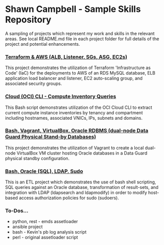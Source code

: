 # Shawn Campbell - Sample Skills Repository

A sampling of projects which represent my work and skills in the relevant areas. See local README.md file in each project folder for full details of the project and potential enhancements.

### [Terraform & AWS (ALB, Listener, SGs, ASG, EC2s)](./terraform-aws/)

This project demonstrates the utilization of Terraform 'Infrastructure as Code' (IaC) for the deployments to AWS of an RDS MySQL database, ELB application load balancer and listener, EC2 auto-scaling group, and associated security groups.

### [Cloud (OCI) CLI - Compute Inventory Queries](./cloud-oci-cli/)

This Bash script demonstrates utilization of the OCI Cloud CLI to extract current compute instance inventories by tenancy and compartment including hostnames, associated VNICs, IPs, subnets and domains.

### [Bash, Vagrant, VirtualBox, Oracle RDBMS (dual-node Data Guard Physical Stand-by Databases)](./bash-oracle-vagrant/)

This project demonstrates the utilization of Vagrant to create a local dual-node VirtualBox VM cluster hosting Oracle databases in a Data Guard physical standby configuration.  

### [Bash, Oracle (SQL), LDAP, Sudo](./bash-sql-ldap-sudo/)

This is an ETL project which demonstrates the use of bash shell scripting, SQL queries against an Oracle database, transformation of result-sets, and integration with LDAP (ldapsearch and ldapmodify) in order to modify host-based access authorization policies for sudo (sudoers).

### To-Dos...

- python, rest - emds assetloader
- ansible project
- bash - Kevin's pb log analysis script
- perl - original assetloader script
